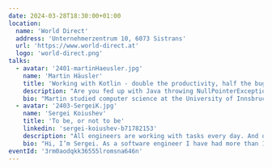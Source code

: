 ```yaml
---
date: 2024-03-28T18:30:00+01:00
location:
  name: 'World Direct'
  address: 'Unternehmerzentrum 10, 6073 Sistrans'
  url: 'https://www.world-direct.at'
  logo: 'world-direct.png'
talks:
  - avatar: '2401-martinHaeusler.jpg'
    name: 'Martin Häusler'
    title: 'Working with Kotlin - double the productivity, half the bugs'
    description: "Are you fed up with Java throwing NullPointerExceptions at you in production? Did you write enough getters and setters for a whole developer lifetime? Do you wish for something better? Then this talk is for you. We'll talk about Kotlin, the programming language created by JetBrains, which has taken the world of the Java Virtual Machine by storm. From Android apps to server-side development and even build scripts, Kotlin is everywhere. The talk gives an introduction to the language and its key features as well as side-by-side comparisons with Java. Whether you're a seasoned Java veteran, or a newcomer who's just learning programming, this talk has something in store for you."
    bio: "Martin studied computer science at the University of Innsbruck. While working towards his PhD, he got in touch with the founders of Txture, the startup company he's working for today as a senior backend developer and software architect. His favorite topics include Kotlin, the Java Virtual Machine and databases. Outside of his job he's a passionate gamer, from the latest blockbusters on PC and consoles to classic tabletop dungeons and dragons."
  - avatar: '2403-SergeiK.jpg'
    name: 'Sergei Koiushev'
    title: 'To be, or not to be'
    linkedin: 'sergei-koiushev-b71782153'
    description: "All engineers are working with tasks every day. And of course we make a decision which task should be done next. There are a lot of different ways and approaches to do it. Nowadays Agile(Scrum) methodology has become an engineering standard and prioritizing backlog is a common operation.  I'm gonna talk about most usable prioritization Models. Based on my experience, I will share pros/cons of them. Also mention which can be used for roadmap planning. How we organized the roadmap planning in my current company to consider opinions from development, service and sales teams."
    bio: "Hi, I’m Sergei. As a software engineer I have had more than 10 years development experience. Although I began as an intern Developer, I eventually earned a position as the Team Lead in charge of development of a high load storage system.  I’ve worked on daily bases with different technologies and programming languages such as Java, Golang, C and C#. During my professional career I've experienced different Agile methodologies and SCRUM. I used to adapt the SCRUM approach to R&D team specific. I’m passionate about technologies and building software development processes."
eventId: '3rm0aodqkk36555lromsna646n'
---
```

